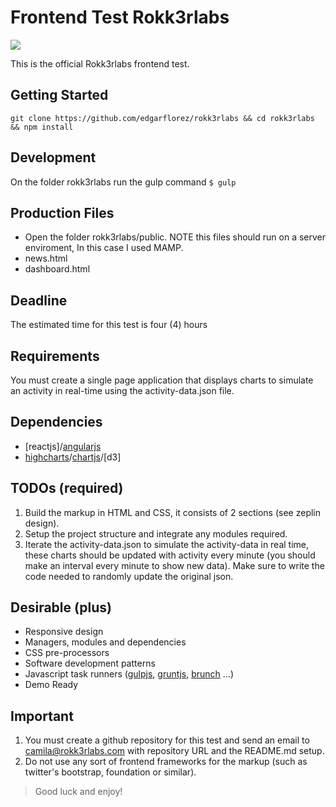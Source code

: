 # Frontend Test Rokk3rlabs

![](https://raw.githubusercontent.com/rokk3rlabs/frontend-test/master/logo.png)

This is the official Rokk3rlabs frontend test.

## Getting Started
`git clone https://github.com/edgarflorez/rokk3rlabs && cd rokk3rlabs && npm install`

## Development 
On the folder rokk3rlabs run the gulp command
`$ gulp`

## Production Files
- Open the folder rokk3rlabs/public. NOTE this files should run on a server enviroment, In this case I used MAMP.
- news.html
- dashboard.html 

## Deadline

The estimated time for this test is four (4) hours

## Requirements

You must create a single page application that displays charts to simulate an activity in real-time using the activity-data.json file.


## Dependencies

* [reactjs]/[angularjs]
* [highcharts]/[chartjs]/[d3]

## TODOs (required)

1. Build the markup in HTML and CSS, it consists of 2 sections (see zeplin design).
2. Setup the project structure and integrate any modules required.
3. Iterate the activity-data.json to simulate the activity-data in real time, these charts should be updated with activity every minute (you should make an interval every minute to show new data). Make sure to write the code needed to randomly update the original json.


## Desirable (plus)

* Responsive design
* Managers, modules and dependencies
* CSS pre-processors
* Software development patterns
* Javascript task runners ([gulpjs], [gruntjs], [brunch] ...)
* Demo Ready


## Important

1. You must create a github repository for this test and send an email to camila@rokk3rlabs.com with repository URL and the README.md setup.
2. Do not use any sort of frontend frameworks for the markup (such as twitter's bootstrap, foundation or similar).


> Good luck and enjoy!

[angularjs]: <https://angularjs.org/>
[highcharts]: <http://www.highcharts.com/>
[chartjs]: <http://www.chartjs.org/>
[gulpjs]: <http://gulpjs.com/>
[gruntjs]: <http://gruntjs.com/>
[brunch]: <http://brunch.io/>
